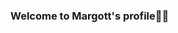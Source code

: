 ### Welcome to Margott's profile👋🙂 



<!--
**MargottChz/MargottChz** is a ✨ _special_ ✨ repository because its `README.md` (this file) appears on your GitHub profile.

Here are some ideas to get you started:
### About me
- 🔭 I’m currently working on ...
- 🌱 I’m currently learning ...
- 👯 I’m looking to collaborate on ...
- 🤔 I’m looking for help with ...
- 💬 Ask me about ...
- 📫 How to reach me: ...
- 😄 Pronouns: ...
- ⚡ Fun fact: ...
-->
